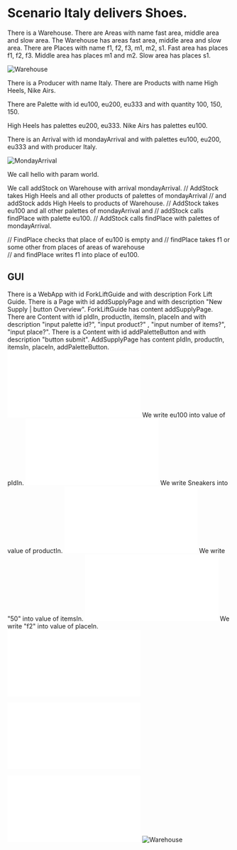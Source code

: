 # Scenario Italy delivers Shoes.

  There is a Warehouse.
  There are Areas with name fast area, middle area 
  and slow area.
  The Warehouse has areas fast area, middle area 
  and slow area.
  There are Places with name f1, f2, f3, m1, m2, s1.
  Fast area has places f1, f2, f3.
  Middle area has places m1 and m2.
  Slow area has places s1.
  
![Warehouse](wareHouseAndPlaces.svg)

There is a Producer with name Italy. 
There are Products with name High Heels, Nike Airs.  

There are Palette with id eu100, eu200, eu333
and with quantity 100, 150, 150.

High Heels has palettes eu200, eu333.
Nike Airs has palettes eu100.

There is an Arrival with id mondayArrival and with palettes
eu100, eu200, eu333 and with producer Italy. 

![MondayArrival](Arrival.svg)

We call hello with param world.


We call addStock on Warehouse with arrival mondayArrival.
// AddStock takes High Heels and all other products of palettes of mondayArrival 
// and addStock adds High Heels to products of Warehouse. 
// AddStock takes eu100 and all other palettes of mondayArrival and 
// addStock calls findPlace with palette eu100. 
// AddStock calls findPlace with palettes of mondayArrival.

// FindPlace checks that place of eu100 is empty and 
// findPlace takes f1 or some other from places of areas of warehouse  
// and findPlace writes f1 into place of eu100. 


<!--## operations-->
  <!--We call newPalette with pId eu100-->
  <!--and with pName "Sneakers" and with items 50-->
  <!--and with place f2.-->

<!--NewPalette creates a Palette with id eu100-->
<!--and with product pName-->
<!--and with items items-->
<!--and with place place.-->
<!--NewPalette writes eu100 into result.-->
<!--NewPalette answers with result.  -->
  <!---->
 <!---->
## GUI
There is a WebApp with id ForkLiftGuide 
  and with description Fork Lift Guide.
  There is a Page with id addSupplyPage 
  and with description "New Supply | button Overview".
  ForkLiftGuide has content addSupplyPage.
  There are Content with id pIdIn, productIn, itemsIn, placeIn 
  and with description "input palette id?", "input product?"
  , "input number of items?", "input place?".
  There is a Content with id addPaletteButton and with description "button submit".
  AddSupplyPage has content pIdIn, productIn, itemsIn, placeIn, addPaletteButton.
  ![ForkLiftGuide](step03.html)
  We write eu100 into value of pIdIn.
  ![ForkLiftGuide](step04.html)
  We write Sneakers into value of productIn. 
  ![ForkLiftGuide](step05.html)
  We write "50" into value of itemsIn. 
  ![ForkLiftGuide](step06.html)
  We write "f2" into value of placeIn. 
  ![ForkLiftGuide](step07.html)
  
  
![ForkLiftGuide](step03-07.mockup.html)

![Warehouse](Tables.tables.html)
![Warehouse](Overview.yaml)
